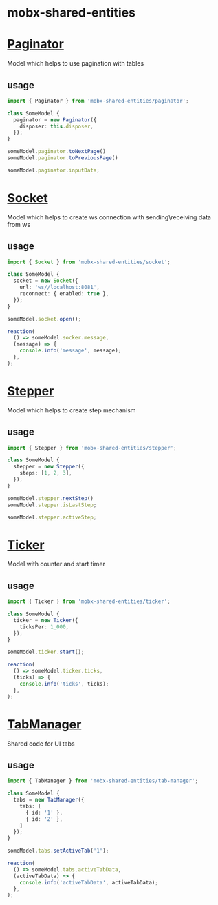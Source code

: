 # mobx-shared-entities  

# [Paginator](src/paginator/model.ts)  

Model which helps to use pagination with tables  

## usage  
```ts
import { Paginator } from 'mobx-shared-entities/paginator';

class SomeModel {
  paginator = new Paginator({
    disposer: this.disposer,
  });
}

someModel.paginator.toNextPage()
someModel.paginator.toPreviousPage()

someModel.paginator.inputData;
```

# [Socket](src/socket/model.ts)  

Model which helps to create ws connection with sending\receiving data from ws  

## usage  
```ts
import { Socket } from 'mobx-shared-entities/socket';

class SomeModel {
  socket = new Socket({
    url: 'ws//localhost:8081',
    reconnect: { enabled: true },
  });
}

someModel.socket.open();

reaction(
  () => someModel.socker.message,
  (message) => {
    console.info('message', message);
  },
);
```

# [Stepper](src/stepper/model.ts)  

Model which helps to create step mechanism  

## usage  
```ts
import { Stepper } from 'mobx-shared-entities/stepper';

class SomeModel {
  stepper = new Stepper({
    steps: [1, 2, 3],
  });
}

someModel.stepper.nextStep()
someModel.stepper.isLastStep;

someModel.stepper.activeStep;
```

# [Ticker](src/ticker/model.ts)  

Model with counter and start timer  

## usage  
```ts
import { Ticker } from 'mobx-shared-entities/ticker';

class SomeModel {
  ticker = new Ticker({
    ticksPer: 1_000,
  });
}

someModel.ticker.start();

reaction(
  () => someModel.ticker.ticks,
  (ticks) => {
    console.info('ticks', ticks);
  },
);
```

# [TabManager](src/tab-manager/model.ts)  

Shared code for UI tabs  

## usage  
```ts
import { TabManager } from 'mobx-shared-entities/tab-manager';

class SomeModel {
  tabs = new TabManager({
    tabs: [
      { id: '1' },
      { id: '2' },
    ]
  });
}

someModel.tabs.setActiveTab('1');

reaction(
  () => someModel.tabs.activeTabData,
  (activeTabData) => {
    console.info('activeTabData', activeTabData);
  },
);
```